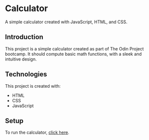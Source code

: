 # Calculator

A simple calculator created with JavaScript, HTML, and CSS.

## Introduction

This project is a simple calculator created as part of The Odin Project bootcamp. It should compute basic math functions, with a sleek and intuitive design.

## Technologies

This project is created with:

- HTML
- CSS
- JavaScript

## Setup

To run the calculator, [click here](https://myrmanshelby.github.io/calculator/).
